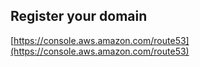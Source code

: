 

## Register your domain

[https://console.aws.amazon.com/route53](https://console.aws.amazon.com/route53)





